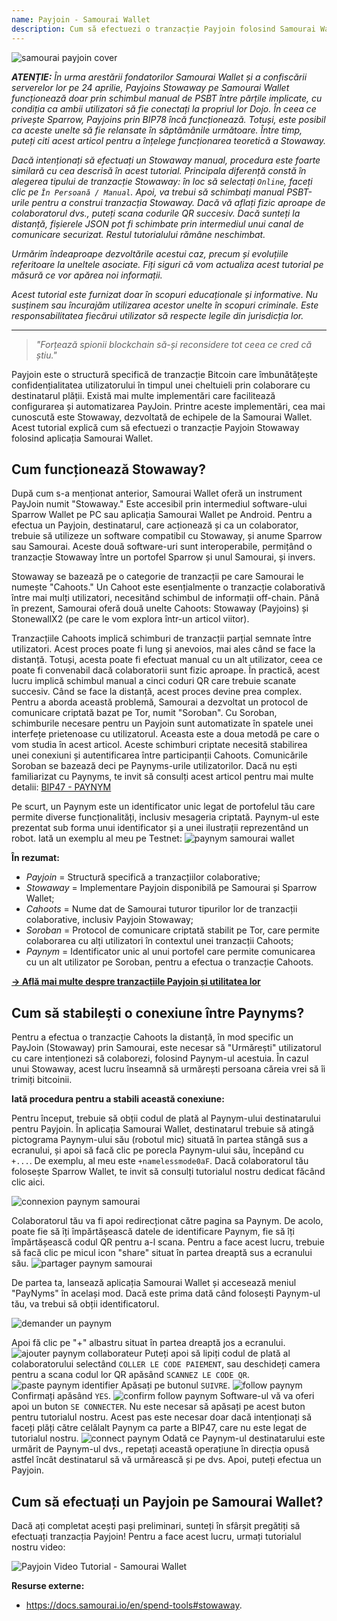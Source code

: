 ```yaml
---
name: Payjoin - Samourai Wallet
description: Cum să efectuezi o tranzacție Payjoin folosind Samourai Wallet?
---
```

![samourai payjoin cover](assets/cover.webp)

***ATENȚIE:** În urma arestării fondatorilor Samourai Wallet și a confiscării serverelor lor pe 24 aprilie, Payjoins Stowaway pe Samourai Wallet funcționează doar prin schimbul manual de PSBT între părțile implicate, cu condiția ca ambii utilizatori să fie conectați la propriul lor Dojo. În ceea ce privește Sparrow, Payjoins prin BIP78 încă funcționează. Totuși, este posibil ca aceste unelte să fie relansate în săptămânile următoare. Între timp, puteți citi acest articol pentru a înțelege funcționarea teoretică a Stowaway.*

_Dacă intenționați să efectuați un Stowaway manual, procedura este foarte similară cu cea descrisă în acest tutorial. Principala diferență constă în alegerea tipului de tranzacție Stowaway: în loc să selectați `Online`, faceți clic pe `În Persoană / Manual`. Apoi, va trebui să schimbați manual PSBT-urile pentru a construi tranzacția Stowaway. Dacă vă aflați fizic aproape de colaboratorul dvs., puteți scana codurile QR succesiv. Dacă sunteți la distanță, fișierele JSON pot fi schimbate prin intermediul unui canal de comunicare securizat. Restul tutorialului rămâne neschimbat._

_Urmărim îndeaproape dezvoltările acestui caz, precum și evoluțiile referitoare la uneltele asociate. Fiți siguri că vom actualiza acest tutorial pe măsură ce vor apărea noi informații._

_Acest tutorial este furnizat doar în scopuri educaționale și informative. Nu susținem sau încurajăm utilizarea acestor unelte în scopuri criminale. Este responsabilitatea fiecărui utilizator să respecte legile din jurisdicția lor._

---

> *"Forțează spionii blockchain să-și reconsidere tot ceea ce cred că știu."*

Payjoin este o structură specifică de tranzacție Bitcoin care îmbunătățește confidențialitatea utilizatorului în timpul unei cheltuieli prin colaborare cu destinatarul plății. Există mai multe implementări care facilitează configurarea și automatizarea PayJoin. Printre aceste implementări, cea mai cunoscută este Stowaway, dezvoltată de echipele de la Samourai Wallet. Acest tutorial explică cum să efectuezi o tranzacție Payjoin Stowaway folosind aplicația Samourai Wallet.

## Cum funcționează Stowaway?

După cum s-a menționat anterior, Samourai Wallet oferă un instrument PayJoin numit "Stowaway." Este accesibil prin intermediul software-ului Sparrow Wallet pe PC sau aplicația Samourai Wallet pe Android. Pentru a efectua un Payjoin, destinatarul, care acționează și ca un colaborator, trebuie să utilizeze un software compatibil cu Stowaway, și anume Sparrow sau Samourai. Aceste două software-uri sunt interoperabile, permițând o tranzacție Stowaway între un portofel Sparrow și unul Samourai, și invers.

Stowaway se bazează pe o categorie de tranzacții pe care Samourai le numește "Cahoots." Un Cahoot este esențialmente o tranzacție colaborativă între mai mulți utilizatori, necesitând schimbul de informații off-chain. Până în prezent, Samourai oferă două unelte Cahoots: Stowaway (Payjoins) și StonewallX2 (pe care le vom explora într-un articol viitor).

Tranzacțiile Cahoots implică schimburi de tranzacții parțial semnate între utilizatori. Acest proces poate fi lung și anevoios, mai ales când se face la distanță. Totuși, acesta poate fi efectuat manual cu un alt utilizator, ceea ce poate fi convenabil dacă colaboratorii sunt fizic aproape. În practică, acest lucru implică schimbul manual a cinci coduri QR care trebuie scanate succesiv.
Când se face la distanță, acest proces devine prea complex. Pentru a aborda această problemă, Samourai a dezvoltat un protocol de comunicare criptată bazat pe Tor, numit "Soroban". Cu Soroban, schimburile necesare pentru un Payjoin sunt automatizate în spatele unei interfețe prietenoase cu utilizatorul. Aceasta este a doua metodă pe care o vom studia în acest articol.
Aceste schimburi criptate necesită stabilirea unei conexiuni și autentificarea între participanții Cahoots. Comunicările Soroban se bazează deci pe Paynyms-urile utilizatorilor. Dacă nu ești familiarizat cu Paynyms, te invit să consulți acest articol pentru mai multe detalii: [BIP47 - PAYNYM](https://planb.network/tutorials/privacy/paynym-bip47)

Pe scurt, un Paynym este un identificator unic legat de portofelul tău care permite diverse funcționalități, inclusiv mesageria criptată. Paynym-ul este prezentat sub forma unui identificator și a unei ilustrații reprezentând un robot. Iată un exemplu al meu pe Testnet: ![paynym samourai wallet](assets/en/1.webp)

**În rezumat:**
- _Payjoin_ = Structură specifică a tranzacțiilor colaborative;
- _Stowaway_ = Implementare Payjoin disponibilă pe Samourai și Sparrow Wallet;
- _Cahoots_ = Nume dat de Samourai tuturor tipurilor lor de tranzacții colaborative, inclusiv Payjoin Stowaway;
- _Soroban_ = Protocol de comunicare criptată stabilit pe Tor, care permite colaborarea cu alți utilizatori în contextul unei tranzacții Cahoots;
- _Paynym_ = Identificator unic al unui portofel care permite comunicarea cu un alt utilizator pe Soroban, pentru a efectua o tranzacție Cahoots.

[**-> Află mai multe despre tranzacțiile Payjoin și utilitatea lor**](https://planb.network/tutorials/privacy/payjoin)

## Cum să stabilești o conexiune între Paynyms?

Pentru a efectua o tranzacție Cahoots la distanță, în mod specific un PayJoin (Stowaway) prin Samourai, este necesar să "Urmărești" utilizatorul cu care intenționezi să colaborezi, folosind Paynym-ul acestuia. În cazul unui Stowaway, acest lucru înseamnă să urmărești persoana căreia vrei să îi trimiți bitcoinii.

**Iată procedura pentru a stabili această conexiune:**

Pentru început, trebuie să obții codul de plată al Paynym-ului destinatarului pentru Payjoin. În aplicația Samourai Wallet, destinatarul trebuie să atingă pictograma Paynym-ului său (robotul mic) situată în partea stângă sus a ecranului, și apoi să facă clic pe porecla Paynym-ului său, începând cu `+...`. De exemplu, al meu este `+namelessmode0aF`. Dacă colaboratorul tău folosește Sparrow Wallet, te invit să consulți tutorialul nostru dedicat făcând clic aici.

![connexion paynym samourai](assets/notext/2.webp)

Colaboratorul tău va fi apoi redirecționat către pagina sa Paynym. De acolo, poate fie să îți împărtășească datele de identificare Paynym, fie să îți împărtășească codul QR pentru a-l scana. Pentru a face acest lucru, trebuie să facă clic pe micul icon "share" situat în partea dreaptă sus a ecranului său.
![partager paynym samourai](assets/en/1.webp)

De partea ta, lansează aplicația Samourai Wallet și accesează meniul "PayNyms" în același mod. Dacă este prima dată când folosești Paynym-ul tău, va trebui să obții identificatorul.

![demander un paynym](assets/notext/3.webp)

Apoi fă clic pe "+" albastru situat în partea dreaptă jos a ecranului.
![ajouter paynym collaborateur](assets/notext/4.webp)
Puteți apoi să lipiți codul de plată al colaboratorului selectând `COLLER LE CODE PAIEMENT`, sau deschideți camera pentru a scana codul lor QR apăsând `SCANNEZ LE CODE QR`. ![paste paynym identifier](assets/notext/5.webp)
Apăsați pe butonul `SUIVRE`.
![follow paynym](assets/notext/6.webp)
Confirmați apăsând `YES`.
![confirm follow paynym](assets/notext/7.webp)
Software-ul vă va oferi apoi un buton `SE CONNECTER`. Nu este necesar să apăsați pe acest buton pentru tutorialul nostru. Acest pas este necesar doar dacă intenționați să faceți plăți către celălalt Paynym ca parte a BIP47, care nu este legat de tutorialul nostru.
![connect paynym](assets/notext/8.webp)
Odată ce Paynym-ul destinatarului este urmărit de Paynym-ul dvs., repetați această operațiune în direcția opusă astfel încât destinatarul să vă urmărească și pe dvs. Apoi, puteți efectua un Payjoin.

## Cum să efectuați un Payjoin pe Samourai Wallet?

Dacă ați completat acești pași preliminari, sunteți în sfârșit pregătiți să efectuați tranzacția Payjoin! Pentru a face acest lucru, urmați tutorialul nostru video:

![Payjoin Video Tutorial - Samourai Wallet](https://youtu.be/FXW6XZim0ww?si=EXalYwK1t9DT48aE)

**Resurse externe:**
- https://docs.samourai.io/en/spend-tools#stowaway.